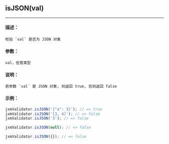 
## isJSON(val)

----------

#### 描述：

    校验 `val` 是否为 JSON 对象

#### 参数：

    val，任意类型

#### 说明：

    若参数 `val` 是 JSON 对象, 则返回 true, 否则返回 false

#### 示例：

```javascript
jxmValidator.isJSON('{"a": 3}'); // => true
jxmValidator.isJSON('[3, 4]'); // => false
jxmValidator.isJSON('3'); // => false

jxmValidator.isJSON(null); // => false

jxmValidator.isJSON({}); // => false
```
